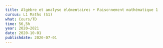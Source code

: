 ```yaml
---
title: Algèbre et analyse élémentaires + Raisonnement mathématique 1
cursus: L1 Maths (S1)
what: Cours/TD
time: 56,5h
year: 2020–2021
date: 2020-10-01
publishdate: 2020-07-01
---
```

